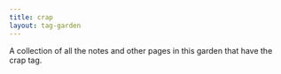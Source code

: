 ```yaml
---
title: crap
layout: tag-garden
--- 
```

A collection of all the notes and other pages in this garden that have the crap tag.
